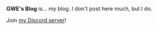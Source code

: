 **GWE's Blog** is... my blog. I don't post here much, but I do.

Join [my Discord server](https://gamingwithevets.github.io/redirector/discord.html)!
